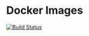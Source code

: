 # Docker Images

[![Build Status](https://travis-ci.org/kreait/docker-images.svg?branch=master)](https://travis-ci.org/kreait/docker-images)


